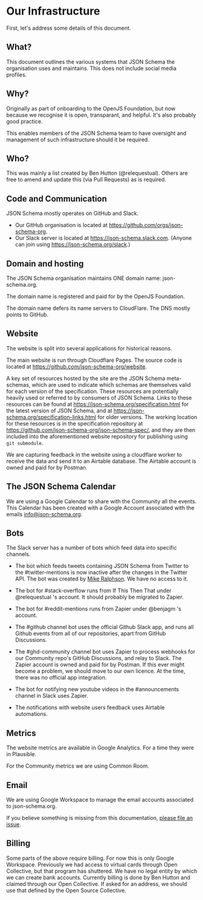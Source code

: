 # Our Infrastructure

First, let's address some details of this document.

## What?

This document outlines the various systems that JSON Schema the organisation uses and maintains.
This does not include social media profiles.

## Why?

Originally as part of onboarding to the OpenJS Foundation, but now because we recognise it is open, transparant, and helpful.
It's also probably good practice.

This enables members of the JSON Schema team to have oversight and management of such infrastructure should it be required.

## Who?

This was mainly a list created by Ben Hutton (@relequestual).
Others are free to amend and update this (via Pull Requests) as is required.

## Code and Communication
JSON Schema mostly operates on GitHub and Slack.

* Our GitHub organisation is located at https://github.com/orgs/json-schema-org.
* Our Slack server is located at https://json-schema.slack.com.
(Anyone can join using https://json-schema.org/slack.)

## Domain and hosting
The JSON Schema organisation maintains ONE domain name: json-schema.org.

The domain name is registered and paid for by the OpenJS Foundation.

The domain name defers its name servers to CloudFlare.
The DNS mostly points to GitHub.

## Website
The website is split into several applications for historical reasons.

The main website is run through Cloudflare Pages. The source code is located at https://github.com/json-schema-org/website.


A key set of resources hosted by the site are the JSON Schema meta-schemas, which are used to indicate which schemas are themselves valid for each version of the specification.
These resources are potentially heavily used or referred to by consumers of JSON Schema.
Links to these resources can be found at https://json-schema.org/specification.html for the latest version of JSON Schema, and at https://json-schema.org/specification-links.html for older versions.
The working location for these resources is in the specification repository at https://github.com/json-schema-org/json-schema-spec/, and they are then included into the aforementioned website repository for publishing using `git submodule`.

We are capturing feedback in the website using a cloudflare worker to receive the data and send it to an Airtable database. The Airtable account is owned and paid for by Postman.

## The JSON Schema Calendar
We are using a Google Calendar to share with the Community all the events. This Calendar has been created with a Google Account associated with the emails info@json-schema.org.

## Bots
The Slack server has a number of bots which feed data into specific channels.

* The bot which feeds tweets containing JSON Schema from Twitter to the #twitter-mentions is now inactive after the changes in the Twitter API. The bot was created by [Mike Ralphson](https://twitter.com/PermittedSoc). We have no access to it.

* The bot for #stack-overflow runs from If This Then That under @relequestual 's account. It should probably be migrated to Zapier.

* The bot for #reddit-mentions runs from Zapier under @benjagm 's account.

* The #github channel bot uses the official Github Slack app, and runs all Github events from all of our repositories, apart from GitHub Discussions.

* The #ghd-community channel bot uses Zapier to process webhooks for our Community repo's GitHub Discussions, and relay to Slack.
The Zapier account is owned and paid for by Postman. If this ever might become a problem, we should move to our own licence.
At the time, there was no official app integration.

* The bot for notifying new youtube videos in the #announcements channel in Slack uses Zapier.

* The notifications with website users feedback uses Airtable automations.

## Metrics

The website metrics are available in Google Analytics. For a time they were in Plausible.

For the Community metrics we are using Common Room.

## Email

We are using Google Workspace to manage the email accounts associated to json-schema.org.


If you believe something is missing from this documentation, [please file an issue](https://github.com/json-schema-org/community/issues/new?assignees=&labels=&template=action_item.md).

## Billing

Some parts of the above require billing. For now this is only Google Workspace.
Previously we had access to virtual cards through Open Collective, but that program has shuttered.
We have no legal entity by which we can create bank accounts.
Currently billing is done by Ben Hutton and claimed through our Open Collective.
If asked for an address, we should use that defined by the Open Source Collective.
